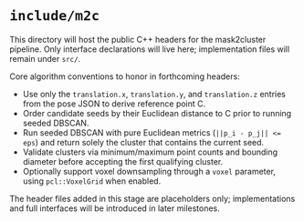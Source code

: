 # `include/m2c`

This directory will host the public C++ headers for the mask2cluster pipeline. Only interface declarations will live here; implementation files will remain under `src/`.

Core algorithm conventions to honor in forthcoming headers:
- Use only the `translation.x`, `translation.y`, and `translation.z` entries from the pose JSON to derive reference point C.
- Order candidate seeds by their Euclidean distance to C prior to running seeded DBSCAN.
- Run seeded DBSCAN with pure Euclidean metrics (`||p_i - p_j|| <= eps`) and return solely the cluster that contains the current seed.
- Validate clusters via minimum/maximum point counts and bounding diameter before accepting the first qualifying cluster.
- Optionally support voxel downsampling through a `voxel` parameter, using `pcl::VoxelGrid` when enabled.

The header files added in this stage are placeholders only; implementations and full interfaces will be introduced in later milestones.

